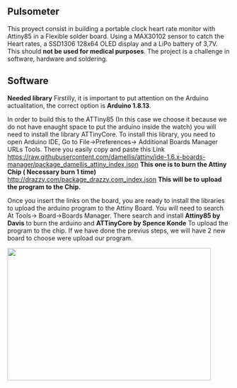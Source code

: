 ## Pulsometer
This proyect consist in building a portable clock heart rate monitor with Attiny85 in a Flexible solder board. Using a MAX30102 sensor to catch the Heart rates, a SSD1306 128x64 OLED display and a LiPo battery of 3,7V. This should **not be used for medical purposes**.
The project is a challenge in software, hardware and soldering.

## Software
**Needed library**
Firstilly, it is important to put attention on the Arduino actualitation, the correct option is **Arduino 1.8.13**. 

In order to build this to the ATTiny85 (In this case we choose it because we do not have enaught space to put the arduino inside the watch) you will need to install the library ATTinyCore.
To install this library, you need to open Arduino IDE, Go to File->Preferences-> Additional Boards Manager URLs Tools. There you easily copy and paste this Link  
https://raw.githubusercontent.com/damellis/attiny/ide-1.6.x-boards-manager/package_damellis_attiny_index.json **This one is to burn the Attiny Chip ( Necessary burn 1 time)**
http://drazzy.com/package_drazzy.com_index.json **This will be to upload the program to the Chip.**

Once you insert the links on the board, you are ready to install the libraries to upload the arduino program to the Attiny Board. You will need to search At Tools-> Board->Boards Manager. There search and install **Attiny85 by Davis** to burn the arduino and **ATTinyCore by Spence Konde** To upload the program to the chip. If we have done the previus steps, we will have 2 new board to choose were upload our program.


 <img width="460" height="300" src="https://gyazo.com/706fa72be212934e64b18e192488baa1">


